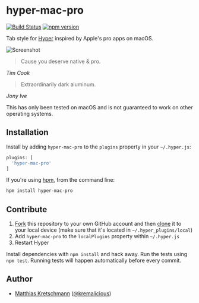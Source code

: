 # hyper-mac-pro

[![Build Status](https://github.com/kremalicious/portfolio/workflows/CI/badge.svg)](https://github.com/kremalicious/hyper-mac-pro/actions)
[![npm version](https://img.shields.io/npm/v/hyper-mac-pro.svg)](https://www.npmjs.com/package/hyper-mac-pro)

Tab style for [Hyper](https://hyper.is/) inspired by Apple's pro apps on macOS.

![Screenshot](hyper-mac-pro.png)

> Cause you deserve native & pro.

*Tim Cook*

> Extraordinarily dark aluminum.

*Jony Ive*

This has only been tested on macOS and is not guaranteed to work on other operating systems.

## Installation

Install by adding `hyper-mac-pro` to the `plugins` property in your `~/.hyper.js`:

```js
plugins: [
  'hyper-mac-pro'
]
```

If you're using [hpm](https://github.com/zeit/hpm), from the command line:

```bash
hpm install hyper-mac-pro
```

## Contribute

1. [Fork](https://help.github.com/articles/fork-a-repo/) this repository to your own GitHub account and then [clone](https://help.github.com/articles/cloning-a-repository/) it to your local device (make sure that it's located in `~/.hyper_plugins/local`)
2. Add `hyper-mac-pro` to the `localPlugins` property within `~/.hyper.js`
3. Restart Hyper

Install dependencies with `npm install` and hack away. Run the tests using `npm test`. Running tests will happen automatically before every commit.

## Author

- [Matthias Kretschmann](https://matthiaskretschmann.com) ([@kremalicious](https://github.com/kremalicious))
